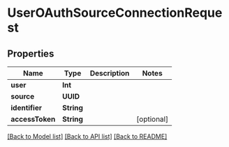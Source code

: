 # UserOAuthSourceConnectionRequest

## Properties
Name | Type | Description | Notes
------------ | ------------- | ------------- | -------------
**user** | **Int** |  | 
**source** | **UUID** |  | 
**identifier** | **String** |  | 
**accessToken** | **String** |  | [optional] 

[[Back to Model list]](../README.md#documentation-for-models) [[Back to API list]](../README.md#documentation-for-api-endpoints) [[Back to README]](../README.md)


